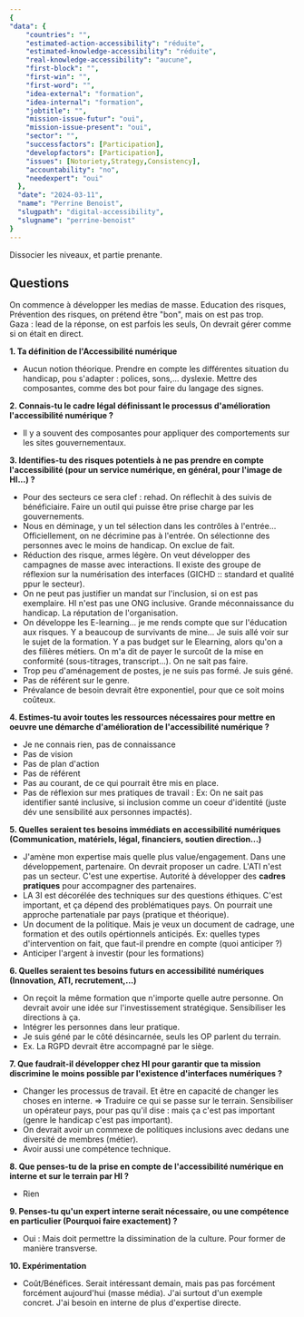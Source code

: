 ```yaml
---
{
"data": {
    "countries": "",
    "estimated-action-accessibility": "réduite",
    "estimated-knowledge-accessibility": "réduite",
    "real-knowledge-accessibility": "aucune",
    "first-block": "",
    "first-win": "",
    "first-word": "",
    "idea-external": "formation",
    "idea-internal": "formation",
    "jobtitle": "",
    "mission-issue-futur": "oui",
    "mission-issue-present": "oui",
    "sector": "",
    "successfactors": [Participation],
    "developfactors": [Participation],
    "issues": [Notoriety,Strategy,Consistency],
    "accountability": "no",
    "needexpert": "oui"
  },
  "date": "2024-03-11",
  "name": "Perrine Benoist",
  "slugpath": "digital-accessibility",
  "slugname": "perrine-benoist"
}
---
```


Dissocier les niveaux, et partie prenante. 

## Questions

On commence à développer les medias de masse. 
Education des risques, Prévention des risques, on prétend être "bon", mais on est pas trop.  
Gaza : lead de la réponse, on est parfois les seuls, On devrait gérer comme si on était en direct.

**1. Ta définition de l'Accessibilité numérique**

 - Aucun notion théorique. Prendre en compte les différentes situation du handicap, pou s'adapter : polices, sons,... dyslexie. Mettre des composantes, comme des bot pour faire du langage des signes.

**2. Connais-tu le cadre légal définissant le processus d'amélioration l'accessibilité numérique ?**

 - Il y a souvent des composantes pour appliquer des comportements sur les sites gouvernementaux.


**3. Identifies-tu des risques potentiels à ne pas prendre en compte l'accessibilité (pour un service numérique, en général, pour l'image de HI...) ?**

 - Pour des secteurs ce sera clef : rehad. On réflechit à des suivis de bénéficiaire. Faire un outil qui puisse être prise charge par les gouvernements. 
 - Nous en déminage, y un tel sélection dans les contrôles à l'entrée... Officiellement, on ne décrimine pas à l'entrée. On sélectionne des personnes avec le moins de handicap. On exclue de fait.
 - Réduction des risque, armes légère. On veut développer des campagnes de masse avec interactions. Il existe des groupe de réflexion sur la numérisation des interfaces (GICHD :: standard et qualité ppur le secteur).
 - On ne peut pas justifier un mandat sur l'inclusion, si on est pas exemplaire. HI n'est pas une ONG inclusive. Grande méconnaissance du handicap. La réputation de l'organisation. 
 - On développe les E-learning... je me rends compte que sur l'éducation aux risques. Y a beaucoup de survivants de mine... Je suis allé voir sur le sujet de la formation. Y a pas budget sur le Elearning, alors qu'on a des filières métiers. On m'a dit de payer le surcoût de la mise en conformité (sous-titrages, transcript...). On ne sait pas faire. 
 - Trop peu d'aménagement de postes, je ne suis pas formé. Je suis géné. 
 - Pas de référent sur le genre.
 - Prévalance de besoin devrait être exponentiel, pour que ce soit moins coûteux.

**4. Estimes-tu avoir toutes les ressources nécessaires pour mettre en oeuvre une démarche d'amélioration de l'accessibilité numérique ?**

 - Je ne connais rien, pas de connaissance
 - Pas de vision
 - Pas de plan d'action
 - Pas de référent
 - Pas au courant, de ce qui pourrait être mis en place.
 - Pas de réflexion sur mes pratiques de travail : 
   Ex: On ne sait pas identifier santé inclusive, si inclusion comme un coeur d'identité (juste dév une sensibilité aux personnes impactés). 
 
**5. Quelles seraient tes besoins immédiats en accessibilité numériques (Communication, matériels, légal, financiers, soutien direction...)**

 - J'amène mon expertise mais quelle plus value/engagement. Dans une développement, partenaire. On devrait proposer un cadre. L'ATI n'est pas un secteur. C'est une expertise. Autorité à développer des **cadres pratiques** pour accompagner des partenaires.
 - LA 3I est décorélée des techniques sur des questions éthiques. C'est important, et ça dépend des problématiques pays. On pourrait une approche partenatiale par pays (pratique et théorique).
 - Un document de la politique. Mais je veux un document de cadrage, une formation et des outils opértionnels anticipés.
  Ex: quelles types d'intervention on fait, que faut-il prendre en compte (quoi anticiper ?)
- Anticiper l'argent à investir (pour les formations)

**6. Quelles seraient tes besoins futurs en accessibilité numériques (Innovation, ATI, recrutement,...)**

 - On reçoit la même formation que n'importe quelle autre personne. On devrait avoir une idée sur l'investissement stratégique. Sensibiliser les directions à ça.
 - Intégrer les personnes dans leur pratique.
 - Je suis géné par le côté désincarnée, seuls les OP parlent du terrain.
 - Ex. La RGPD devrait être accompagné par le siège.

**7. Que faudrait-il développer chez HI pour garantir que ta mission discrimine le moins possible par l'existence d'interfaces numériques ?**

 - Changer les processus de travail. Et être en capacité de changer les choses en interne. 
 => Traduire ce qui se passe sur le terrain. Sensibiliser un opérateur pays, pour pas qu'il dise : mais ça c'est pas important (genre le handicap c'est pas important).
 - On devrait avoir un commexe de politiques inclusions avec dedans une diversité de membres (métier).
 - Avoir aussi une compétence technique.

**8. Que penses-tu de la prise en compte de l'accessibilité numérique en interne et sur le terrain par HI ?**

 - Rien

**9. Penses-tu qu'un expert interne serait nécessaire, ou une compétence en particulier (Pourquoi faire exactement) ?**

 - Oui : Mais doit permettre la dissimination de la culture. Pour former de manière transverse.

**10. Expérimentation**

 - Coût/Bénéfices. Serait intéressant demain, mais pas pas forcément forcément aujourd'hui (masse média). J'ai surtout d'un exemple concret. J'ai besoin en interne de plus d'expertise directe. 
